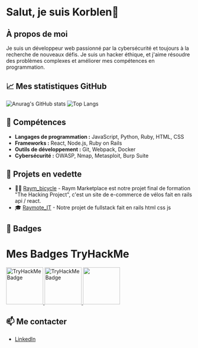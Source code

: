 # Salut, je suis Korblen👋

## À propos de moi

Je suis un développeur web passionné par la cybersécurité et toujours à la recherche de nouveaux défis. Je suis un hacker éthique, et j'aime résoudre des problèmes complexes et améliorer mes compétences en programmation.

## 📈 Mes statistiques GitHub

![Anurag's GitHub stats](https://github-readme-stats.vercel.app/api?username=Korblen&show_icons=true&theme=radical)
![Top Langs](https://github-readme-stats.vercel.app/api/top-langs/?username=Korblen&layout=compact&theme=radical)

## 🚀 Compétences

- **Langages de programmation :** JavaScript, Python, Ruby, HTML, CSS
- **Frameworks :** React, Node.js, Ruby on Rails
- **Outils de développement :** Git, Webpack, Docker
- **Cybersécurité :** OWASP, Nmap, Metasploit, Burp Suite


## 🌟 Projets en vedette

- 🚴‍♂️ [Raym_bicycle](https://github.com/annieherieau/Raym_marketplace) - Raym Marketplace est notre projet final de formation "The Hacking Project", c'est un site de e-commerce de vélos fait en rails api / react.
- 🎓 [Raymote_IT](https://github.com/annieherieau/RAYMote_IT) - Notre projet de fullstack fait en rails html css js

## 🏅 Badges

# Mes Badges TryHackMe
<a href="https://tryhackme.com/p/Korbz">
<img src="https://tryhackme.com/img/badges/introtooffensivesecurity.svg" alt="TryHackMe Badge" width="100" height="100">
</a>
<a href="https://tryhackme.com/p/Korbz">
<img src='https://tryhackme.com/img/badges/linux.svg' alt='TryHackMe Badge' width="100" height='100' >
</a>
<a href ="https://tryhackme.com/p/Korbz">
<img src="https://tryhackme.com/img/badges/owasptop10.svg" width="100" height="100">
</a>



## 📫 Me contacter

- [LinkedIn](https://www.linkedin.com/in/malo-bastianelli-66360a285/)
